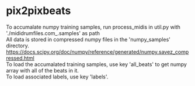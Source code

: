 # pix2pixbeats
To accumalate numpy training samples, run process_midis in util.py with './mididrumfiles.com_.samples' as path
</br>
All data is stored in compressed numpy files in the 'numpy_samples' directory. https://docs.scipy.org/doc/numpy/reference/generated/numpy.savez_compressed.html </br>
To load the accumalated training samples, use key 'all_beats' to get numpy array with all of the beats in it. </br>
To load associated labels, use key 'labels'.